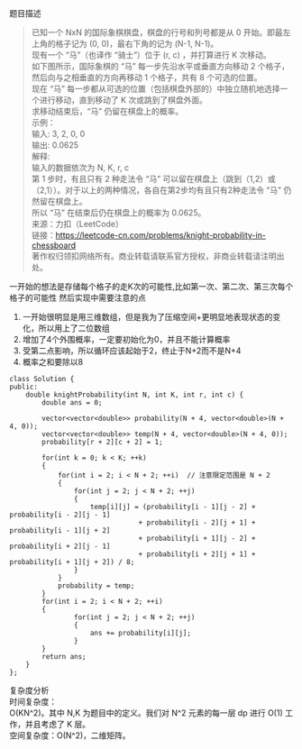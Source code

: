 题目描述
> 已知一个 NxN 的国际象棋棋盘，棋盘的行号和列号都是从 0 开始。即最左上角的格子记为 (0, 0)，最右下角的记为 (N-1, N-1)。           
现有一个 “马”（也译作 “骑士”）位于 (r, c) ，并打算进行 K 次移动。      
如下图所示，国际象棋的 “马” 每一步先沿水平或垂直方向移动 2 个格子，然后向与之相垂直的方向再移动 1 个格子，共有 8 个可选的位置。       
现在 “马” 每一步都从可选的位置（包括棋盘外部的）中独立随机地选择一个进行移动，直到移动了 K 次或跳到了棋盘外面。  
求移动结束后，“马” 仍留在棋盘上的概率。  
示例：    
输入: 3, 2, 0, 0        
输出: 0.0625      
解释:       
输入的数据依次为 N, K, r, c       
第 1 步时，有且只有 2 种走法令 “马” 可以留在棋盘上（跳到（1,2）或（2,1））。对于以上的两种情况，各自在第2步均有且只有2种走法令 “马” 仍然留在棋盘上。  
所以 “马” 在结束后仍在棋盘上的概率为 0.0625。     
来源：力扣（LeetCode）        
链接：https://leetcode-cn.com/problems/knight-probability-in-chessboard       
著作权归领扣网络所有。商业转载请联系官方授权，非商业转载请注明出处。    

一开始的想法是存储每个格子的走K次的可能性,比如第一次、第二次、第三次每个格子的可能性
然后实现中需要注意的点
1. 一开始很明显是用三维数组，但是我为了压缩空间+更明显地表现状态的变化，所以用上了二位数组
2. 增加了4个外围概率，一定要初始化为0，并且不能计算概率
3. 受第二点影响，所以循环应该起始于2，终止于N+2而不是N+4
4. 概率之和要除以8

```
class Solution {
public:
    double knightProbability(int N, int K, int r, int c) {
        double ans = 0;
        
        vector<vector<double>> probability(N + 4, vector<double>(N + 4, 0));
        vector<vector<double>> temp(N + 4, vector<double>(N + 4, 0));
        probability[r + 2][c + 2] = 1;
        
        for(int k = 0; k < K; ++k)
        {
            for(int i = 2; i < N + 2; ++i)  // 注意限定范围是 N + 2
            {
                for(int j = 2; j < N + 2; ++j)
                {
                    temp[i][j] = (probability[i - 1][j - 2] + probability[i - 2][j - 1]
                                + probability[i - 2][j + 1] + probability[i - 1][j + 2]
                                + probability[i + 1][j - 2] + probability[i + 2][j - 1]
                                + probability[i + 2][j + 1] + probability[i + 1][j + 2]) / 8;
                }
            }
            probability = temp;
        }
        for(int i = 2; i < N + 2; ++i)
        {
                for(int j = 2; j < N + 2; ++j)
                {
                    ans += probability[i][j];
                }
        }
        return ans;
    }
};
```

复杂度分析    
时间复杂度：        
O(KN^2)。其中 N,K 为题目中的定义。我们对 N^2 元素的每一层 dp 进行 O(1) 工作，并且考虑了 K 层。     
空间复杂度：O(N^2)，二维矩阵。       

